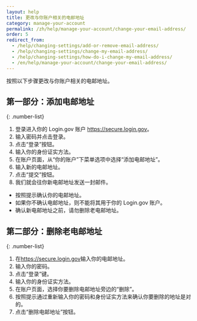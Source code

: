 ```yaml
---
layout: help
title: 更改与你账户相关的电邮地址
category: manage-your-account
permalink: /zh/help/manage-your-account/change-your-email-address/
order: 5 
redirect_from:
  - /help/changing-settings/add-or-remove-email-address/
  - /help/changing-settings/change-my-email-address/
  - /help/changing-settings/how-do-i-change-my-email-address/
  - /en/help/manage-your-account/change-your-email-address/
---
```


按照以下步骤更改与你账户相关的电邮地址。

## 第一部分：添加电邮地址

{: .number-list}
1. 登录进入你的 Login.gov 账户 <https://secure.login.gov>。
2. 输入密码并点击登录。
3. 点击“登录”按钮。
4. 输入你的身份证实方法。
5. 在账户页面，从“你的账户”下菜单选项中选择“添加电邮地址”。
6. 输入新的电邮地址。
7. 点击“提交”按钮。
8. 我们就会往你新电邮地址发送一封邮件。

  * 按照提示确认你的电邮地址。
  * 如果你不确认电邮地址，则不能将其用于你的 Login.gov 账户。
  * 确认新电邮地址之前，请勿删除老电邮地址。

## 第二部分：删除老电邮地址

{: .number-list}
1. 在<https://secure.login.gov>输入你的电邮地址。
2. 输入你的密码。
3. 点击“登录”键。
4. 输入你的身份证实方法。
5. 在账户页面，选择你要删除电邮地址旁边的“删除”。
6. 按照提示通过重新输入你的密码和身份证实方法来确认你要删除的地址是对的。
7. 点击“删除电邮地址”按钮。
